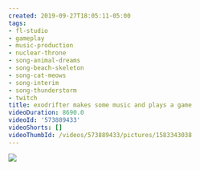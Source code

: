```yaml
---
created: 2019-09-27T18:05:11-05:00
tags:
- fl-studio
- gameplay
- music-production
- nuclear-throne
- song-animal-dreams
- song-beach-skeleton
- song-cat-meows
- song-interim
- song-thunderstorm
- twitch
title: exodrifter makes some music and plays a game
videoDuration: 8690.0
videoId: '573889433'
videoShorts: []
videoThumbId: /videos/573889433/pictures/1583343038
---
```


![](20190927230511.jpg)
